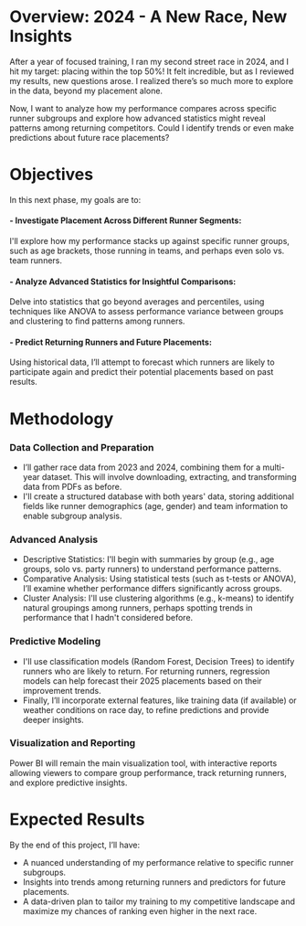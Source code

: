 # Overview: 2024 - A New Race, New Insights

After a year of focused training, I ran my second street race in 2024, and I hit my target: placing within the top 50%! It felt incredible, but as I reviewed my results, new questions arose. I realized there’s so much more to explore in the data, beyond my placement alone.

Now, I want to analyze how my performance compares across specific runner subgroups and explore how advanced statistics might reveal patterns among returning competitors. Could I identify trends or even make predictions about future race placements?

# Objectives
In this next phase, my goals are to:
#### - Investigate Placement Across Different Runner Segments:
  I'll explore how my performance stacks up against specific runner groups, such as age brackets, those running in teams, and perhaps even solo vs. team runners.
#### - Analyze Advanced Statistics for Insightful Comparisons:
Delve into statistics that go beyond averages and percentiles, using techniques like ANOVA to assess performance variance between groups and clustering to find patterns among runners.
#### - Predict Returning Runners and Future Placements: 
Using historical data, I’ll attempt to forecast which runners are likely to participate again and predict their potential placements based on past results.

# Methodology
### Data Collection and Preparation
- I’ll gather race data from 2023 and 2024, combining them for a multi-year dataset. This will involve downloading, extracting, and transforming data from PDFs as before.
- I'll create a structured database with both years' data, storing additional fields like runner demographics (age, gender) and team information to enable subgroup analysis.

### Advanced Analysis
- Descriptive Statistics: I'll begin with summaries by group (e.g., age groups, solo vs. party runners) to understand performance patterns.
- Comparative Analysis: Using statistical tests (such as t-tests or ANOVA), I’ll examine whether performance differs significantly across groups.
- Cluster Analysis: I'll use clustering algorithms (e.g., k-means) to identify natural groupings among runners, perhaps spotting trends in performance that I hadn't considered before.

### Predictive Modeling
- I'll use classification models (Random Forest, Decision Trees) to identify runners who are likely to return. For returning runners, regression models can help forecast their 2025 placements based on their improvement trends.
- Finally, I’ll incorporate external features, like training data (if available) or weather conditions on race day, to refine predictions and provide deeper insights.

### Visualization and Reporting
Power BI will remain the main visualization tool, with interactive reports allowing viewers to compare group performance, track returning runners, and explore predictive insights.

# Expected Results
By the end of this project, I’ll have:
- A nuanced understanding of my performance relative to specific runner subgroups.
- Insights into trends among returning runners and predictors for future placements.
- A data-driven plan to tailor my training to my competitive landscape and maximize my chances of ranking even higher in the next race.
